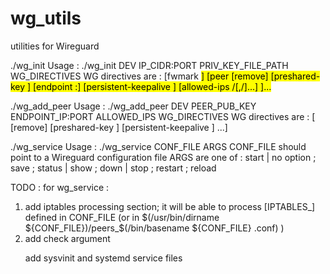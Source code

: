 # wg_utils
utilities for Wireguard

./wg_init
Usage : ./wg_init DEV IP_CIDR:PORT PRIV_KEY_FILE_PATH WG_DIRECTIVES
WG directives are :
[fwmark <mark>] [peer <base64 public key> [remove] [preshared-key <file path>] [endpoint <ip>:<port>] [persistent-keepalive <interval seconds>] [allowed-ips <ip1>/<cidr1>[,<ip2>/<cidr2>]...] ]...

./wg_add_peer
Usage : ./wg_add_peer DEV PEER_PUB_KEY ENDPOINT_IP:PORT ALLOWED_IPS WG_DIRECTIVES
WG directives are :
[ [remove] [preshared-key <file path>] [persistent-keepalive <interval seconds>] ...]

./wg_service
Usage : ./wg_service CONF_FILE ARGS
CONF_FILE should point to a Wireguard configuration file
ARGS are one of : start | no option ; save ; status | show ; down | stop ; restart ; reload

TODO :
for wg_service :
1. add iptables processing section; it will be able to process [IPTABLES_<table>] defined in CONF_FILE (or in $(/usr/bin/dirname ${CONF_FILE})/peers_$(/bin/basename ${CONF_FILE} .conf) )
2. add check argument

add sysvinit and systemd service files
